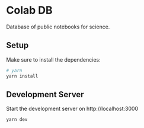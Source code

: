 # Colab DB

Database of public notebooks for science.

## Setup

Make sure to install the dependencies:

```bash
# yarn
yarn install
```

## Development Server

Start the development server on http://localhost:3000

```bash
yarn dev
```
